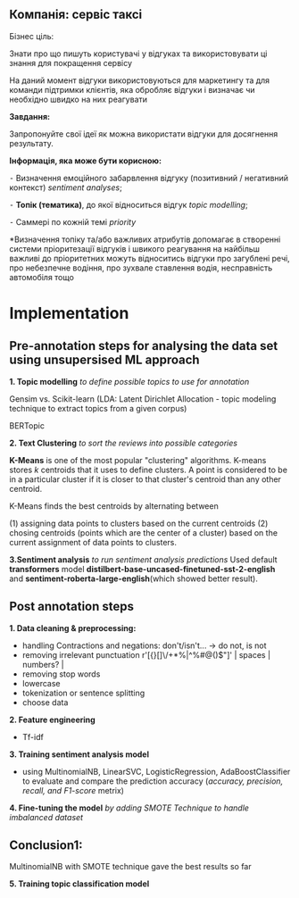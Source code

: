 
## Компанія: сервіс таксі

Бізнес ціль:

Знати про що пишуть користувачі у відгуках та використовувати ці знання для покращення сервісу

На даний момент відгуки використовуються для маркетингу та для команди підтримки клієнтів, яка обробляє відгуки і визначає чи необхідно швидко на них реагувати

**Завдання:**

Запропонуйте свої ідеї як можна використати відгуки для досягнення результату.

**Інформація, яка може бути корисною:**

 ⁃ Визначення емоційного забарвлення відгуку (позитивний / негативний контекст) *sentiment analyses*;
 
 ⁃ **Топік (тематика)**, до якої відноситься відгук *topic modelling*;
 
 ⁃ Саммері по кожній темі *priority*

*Визначення топіку та/або важливих атрибутів допомагає в створенні системи пріоритезації відгуків і швикого реагування на найбільш важливі
до пріоритетних можуть відноситись відгуки про загублені речі, про небезпечне водіння, про зухвале ставлення водія, несправність автомобіля тощо

# Implementation

## Pre-annotation steps for analysing the data set using unsupersised ML approach

**1. Topic modelling** 
*to define  possible topics to use for annotation*

Gensim vs. Scikit-learn (LDA: Latent Dirichlet Allocation - topic modeling technique to extract topics from a given corpus)

BERTopic


**2. Text Clustering**
*to sort the reviews into possible categories*

**K-Means** is one of the most popular "clustering" algorithms. K-means stores  $k$  centroids that it uses to define clusters. A point is considered to be in a particular cluster if it is closer to that cluster's centroid than any other centroid.

K-Means finds the best centroids by alternating between

(1) assigning data points to clusters based on the current centroids (2) chosing centroids (points which are the center of a cluster) based on the current assignment of data points to clusters.


**3.Sentiment analysis**
*to run sentiment analysis predictions* Used default **transformers** model **distilbert-base-uncased-finetuned-sst-2-english** and **sentiment-roberta-large-english**(which showed better result). 


## Post annotation steps

**1. Data cleaning & preprocessing:**
* handling Contractions and negations: don't/isn't... -> do not, is not
* removing irrelevant punctuation r'[{}\[\]\\\/\+\*%\|\^%#@\(\)\$\"]' | spaces | numbers? |
* removing stop words
* lowercase
* tokenization or sentence splitting
* choose data

**2. Feature engineering**
* Tf-idf

**3. Training sentiment analysis model**
* using MultinomialNB, LinearSVC, LogisticRegression, AdaBoostClassifier to evaluate  and compare the prediction accuracy (*accuracy, precision, recall, and F1-score* metrix)

**4. Fine-tuning the model**
*by adding SMOTE Technique to handle imbalanced dataset*

## Conclusion1:
MultinomialNB with SMOTE technique gave the best results so far

**5. Training topic classification model**